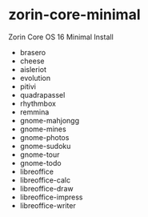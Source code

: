 # zorin-core-minimal
Zorin Core OS 16 Minimal Install

* brasero
* cheese
* aisleriot 
* evolution
* pitivi
* quadrapassel
* rhythmbox
* remmina
* gnome-mahjongg
* gnome-mines
* gnome-photos
* gnome-sudoku
* gnome-tour
* gnome-todo
* libreoffice
* libreoffice-calc
* libreoffice-draw
* libreoffice-impress
* libreoffice-writer